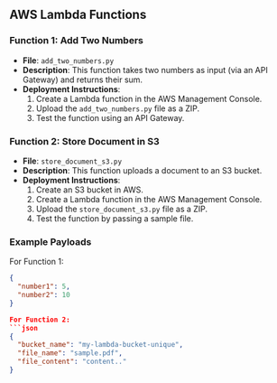 ## AWS Lambda Functions

### Function 1: Add Two Numbers
- **File**: `add_two_numbers.py`
- **Description**: This function takes two numbers as input (via an API Gateway) and returns their sum.
- **Deployment Instructions**:
  1. Create a Lambda function in the AWS Management Console.
  2. Upload the `add_two_numbers.py` file as a ZIP.
  3. Test the function using an API Gateway.

### Function 2: Store Document in S3
- **File**: `store_document_s3.py`
- **Description**: This function uploads a document to an S3 bucket.
- **Deployment Instructions**:
  1. Create an S3 bucket in AWS.
  2. Create a Lambda function in the AWS Management Console.
  3. Upload the `store_document_s3.py` file as a ZIP.
  4. Test the function by passing a sample file.

### Example Payloads
For Function 1:
```json
{
  "number1": 5,
  "number2": 10
}

For Function 2:
```json
{
  "bucket_name": "my-lambda-bucket-unique",
  "file_name": "sample.pdf",
  "file_content": "content.."
}

